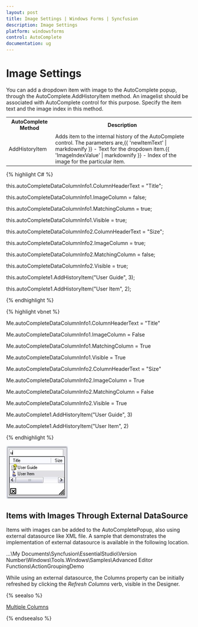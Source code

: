 ```yaml
---
layout: post
title: Image Settings | Windows Forms | Syncfusion
description: Image Settings
platform: windowsforms
control: AutoComplete
documentation: ug
---
```


# Image Settings

You can add a dropdown item with image to the AutoComplete popup, through the AutoComplete.AddHistoryItem method. An imagelist should be associated with AutoComplete control for this purpose. Specify the item text and the image index in this method.

<table> 
<tr>
<th>
AutoComplete Method</th><th>
Description</th></tr>
<tr>
<td>
AddHistoryItem</td><td>
Adds item to the internal history of the AutoComplete control. The parameters are,{{ 'newItemText' | markdownify }} - Text for the dropdown item.{{ 'ImageIndexValue' | markdownify }} - Index of the image for the particular item.</td></tr>
</table>




{% highlight C# %}



this.autoCompleteDataColumnInfo1.ColumnHeaderText = "Title";

this.autoCompleteDataColumnInfo1.ImageColumn = false;

this.autoCompleteDataColumnInfo1.MatchingColumn = true;

this.autoCompleteDataColumnInfo1.Visible = true;



this.autoCompleteDataColumnInfo2.ColumnHeaderText = "Size";

this.autoCompleteDataColumnInfo2.ImageColumn = true;

this.autoCompleteDataColumnInfo2.MatchingColumn = false;

this.autoCompleteDataColumnInfo2.Visible = true;



this.autoComplete1.AddHistoryItem("User Guide", 3);

this.autoComplete1.AddHistoryItem("User Item", 2);

{% endhighlight %}




{% highlight vbnet %}


Me.autoCompleteDataColumnInfo1.ColumnHeaderText = "Title"

Me.autoCompleteDataColumnInfo1.ImageColumn = False

Me.autoCompleteDataColumnInfo1.MatchingColumn = True

Me.autoCompleteDataColumnInfo1.Visible = True



Me.autoCompleteDataColumnInfo2.ColumnHeaderText = "Size"

Me.autoCompleteDataColumnInfo2.ImageColumn = True

Me.autoCompleteDataColumnInfo2.MatchingColumn = False

Me.autoCompleteDataColumnInfo2.Visible = True



Me.autoComplete1.AddHistoryItem("User Guide", 3)

Me.autoComplete1.AddHistoryItem("User Item", 2)

{% endhighlight %}

 ![](AutoComplete-Controls-Images/Overview_img35.jpeg) 


## Items with Images Through External DataSource

Items with images can be added to the AutoCompletePopup, also using external datasource like XML file. A sample that demonstrates the implementation of external datasource is available in the following location. 

…\My Documents\Syncfusion\EssentialStudio\Version Number\Windows\Tools.Windows\Samples\Advanced Editor Functions\ActionGroupingDemo

While using an external datasource, the Columns property can be initially refreshed by clicking the _Refresh Columns_ verb, visible in the Designer.

{% seealso %}
 
[Multiple Columns](http://help.syncfusion.com/windowsforms/autocomplete/multiple-columns)

 {% endseealso %}